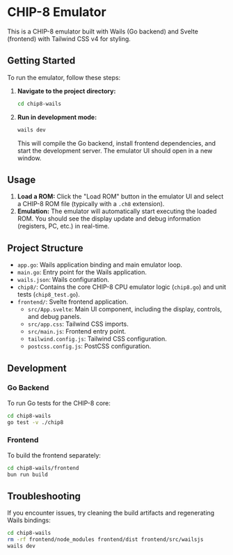 # CHIP-8 Emulator

This is a CHIP-8 emulator built with Wails (Go backend) and Svelte (frontend) with Tailwind CSS v4 for styling.

## Getting Started

To run the emulator, follow these steps:

1.  **Navigate to the project directory:**
    ```bash
    cd chip8-wails
    ```

2.  **Run in development mode:**
    ```bash
    wails dev
    ```

    This will compile the Go backend, install frontend dependencies, and start the development server. The emulator UI should open in a new window.

## Usage

1.  **Load a ROM:** Click the "Load ROM" button in the emulator UI and select a CHIP-8 ROM file (typically with a `.ch8` extension).
2.  **Emulation:** The emulator will automatically start executing the loaded ROM. You should see the display update and debug information (registers, PC, etc.) in real-time.

## Project Structure

-   `app.go`: Wails application binding and main emulator loop.
-   `main.go`: Entry point for the Wails application.
-   `wails.json`: Wails configuration.
-   `chip8/`: Contains the core CHIP-8 CPU emulator logic (`chip8.go`) and unit tests (`chip8_test.go`).
-   `frontend/`: Svelte frontend application.
    -   `src/App.svelte`: Main UI component, including the display, controls, and debug panels.
    -   `src/app.css`: Tailwind CSS imports.
    -   `src/main.js`: Frontend entry point.
    -   `tailwind.config.js`: Tailwind CSS configuration.
    -   `postcss.config.js`: PostCSS configuration.

## Development

### Go Backend

To run Go tests for the CHIP-8 core:

```bash
cd chip8-wails
go test -v ./chip8
```

### Frontend

To build the frontend separately:

```bash
cd chip8-wails/frontend
bun run build
```

## Troubleshooting

If you encounter issues, try cleaning the build artifacts and regenerating Wails bindings:

```bash
cd chip8-wails
rm -rf frontend/node_modules frontend/dist frontend/src/wailsjs
wails dev
```
